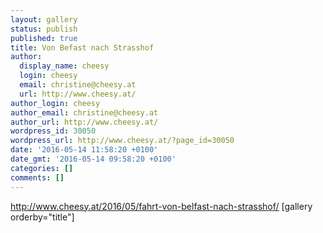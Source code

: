 ```yaml
---
layout: gallery
status: publish
published: true
title: Von Befast nach Strasshof
author:
  display_name: cheesy
  login: cheesy
  email: christine@cheesy.at
  url: http://www.cheesy.at/
author_login: cheesy
author_email: christine@cheesy.at
author_url: http://www.cheesy.at/
wordpress_id: 30050
wordpress_url: http://www.cheesy.at/?page_id=30050
date: '2016-05-14 11:58:20 +0100'
date_gmt: '2016-05-14 09:58:20 +0100'
categories: []
comments: []
---
```

http://www.cheesy.at/2016/05/fahrt-von-belfast-nach-strasshof/
[gallery orderby="title"]

